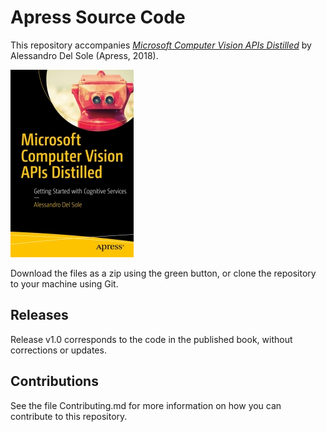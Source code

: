 # Apress Source Code

This repository accompanies [*Microsoft Computer Vision APIs Distilled*](http://www.apress.com/9781484233412) by Alessandro Del Sole (Apress, 2018).

[comment]: #cover
![Cover image](9781484233412.jpg)

Download the files as a zip using the green button, or clone the repository to your machine using Git.

## Releases

Release v1.0 corresponds to the code in the published book, without corrections or updates.

## Contributions

See the file Contributing.md for more information on how you can contribute to this repository.
